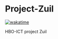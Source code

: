 # Project-Zuil

[![wakatime](https://wakatime.com/badge/user/6161d248-566b-45d7-b21d-c43452b9f543/project/1c6416b6-1521-4ead-bb8c-deb0fc2f61d9.svg)](https://wakatime.com/badge/user/6161d248-566b-45d7-b21d-c43452b9f543/project/1c6416b6-1521-4ead-bb8c-deb0fc2f61d9)


HBO-ICT project Zuil

